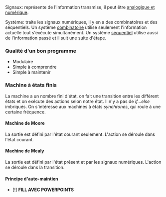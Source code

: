 Signaux: représente de l'information transmise, il peut être [analogique et numérique](../APP1/Systèmes%20numériques.md#Signaux%20analogiques%20et%20numériques).

Système: traite les signaux numériques, il y en a des combinatoires et des séquentiels. Un système [combinatoire](../APP1/Conception%20d'un%20système%20combinatoire.md) utilise seulement l'information actuelle tout s'exécute simultanément. Un système [séquentiel](../APP3/S2APP3.md) utilise aussi de l'information passé et il suit une suite d'étape.

### Qualité d'un bon programme
- Modulaire
- Simple à comprendre
- Simple à maintenir
### Machine à états finis
La machine a un nombre fini d'état, on fait une transition entre les différent états et on exécute des actions selon notre état. Il n'y a pas de *if...else* imbriqués. On s'intéresse aux machines à états *synchrones*, qui roule à une certaine fréquence.
#### Machine de Moore
La sortie est défini par l'état courant seulement. L'action se déroule dans l'état courant.
#### Machine de Mealy
La sortie est défini par l'état présent et par les signaux numériques. L'action se déroule dans la transition.
#### Principe d'auto-maintien
- [!] **FILL AVEC POWERPOINTS**

